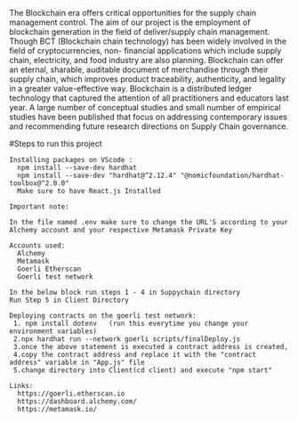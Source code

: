 
The Blockchain era offers critical opportunities for the supply chain
management control. The aim of our project is the employment of blockchain
generation in the field of deliver/supply chain management. Though BCT (Blockchain
chain technology) has been widely involved in the field of cryptocurrencies, non-
financial applications which include supply chain, electricity, and food industry are
also planning. Blockchain can offer an eternal, sharable, auditable document of
merchandise through their supply chain, which improves product traceability,
authenticity, and legality in a greater value-effective way. Blockchain is a distributed
ledger technology that captured the attention of all practitioners and educators last year.
A large number of conceptual studies and small number of empirical studies have been
published that focus on addressing contemporary issues and recommending future
research directions on Supply Chain governance.


#Steps to run this project
``` shell script
Installing packages on VScode :
  npm install --save-dev hardhat
  npm install --save-dev "hardhat@^2.12.4" "@nomicfoundation/hardhat-toolbox@^2.0.0"
  Make sure to have React.js Installed
```
  
```
Important note:

In the file named .env make sure to change the URL'S according to your Alchemy account and your respective Metamask Private Key
```
  
```  
Accounts used:
  Alchemy
  Metamask
  Goerli Etherscan
  Goerli test network
``` 

```
In the below block run steps 1 - 4 in Suppychain directory
Run Step 5 in Client Directory

```
```  
Deploying contracts on the goerli test network:
 1. npm install dotenv   (run this everytime you change your environment variables)
 2.npx hardhat run --network goerli scripts/finalDeploy.js
 3.once the above statement is executed a contract address is created, 
 4.copy the contract address and replace it with the "contract address" variable in "App.js" file
 5.change directory into Client(cd client) and execute "npm start"
``` 
```
Links:
  https://goerli.etherscan.io
  https://dashboard.alchemy.com/
  https://metamask.io/
```
